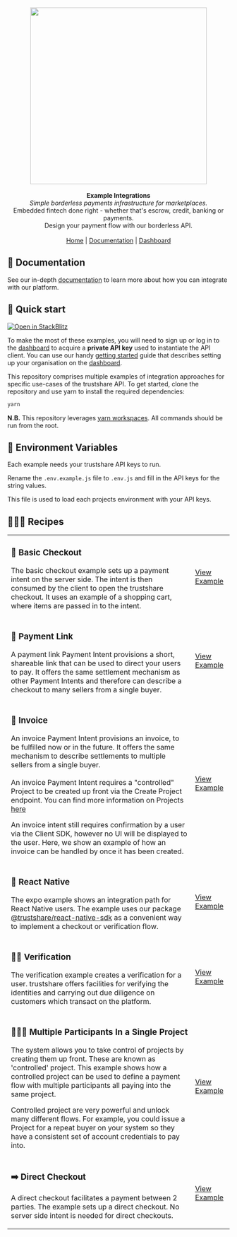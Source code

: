 <p align="center">
  <br/>
  <img width="400px" src="https://assets.staging.trustshare.io/trustshare-logo.png">
  <br/>
  <br/>
  <strong>Example Integrations</strong>
  <br/>
  <i>Simple borderless payments infrastructure for marketplaces.</i>
  <br/>
  Embedded fintech done right - whether that's escrow, credit, banking or payments.
  <br/>
  Design your payment flow with our borderless API.
  <br/>
  <br/>
  <span>
    <a href="https://trustshare.co" target="_blank">Home</a>
    <span> | </span>
    <a href="https://docs.trustshare.io" target="_blank">Documentation</a>
    <span> | </span>
    <a href="https://dashboard.trustshare.io" target="_blank">Dashboard</a>
  </span>
</p>

## 📖 Documentation

See our in-depth [documentation](https://docs.trustshare.io/guides/getting-started) to learn more about how you can integrate with our platform.

## 🚀 Quick start

[![Open in StackBlitz](https://developer.stackblitz.com/img/open_in_stackblitz.svg)](https://stackblitz.com/github/trustshare/examples?file=readme.md)

To make the most of these examples, you will need to sign up or log in to the [dashboard](https://dashboard.trustshare.io/) to acquire a **private API key** used to instantiate the API client. You can use our handy [getting started](https://docs.trustshare.io/guides/getting-started) guide that describes setting up your organisation on the [dashboard](https://dashboard.trustshare.io/).

This repository comprises multiple examples of integration approaches for specific use-cases of the trustshare API. To get started, clone the repository and use yarn to install the required dependencies:

```bash
yarn
```

**N.B.** This repository leverages [yarn workspaces](https://classic.yarnpkg.com/lang/en/docs/workspaces/). All commands should be run from the root.

## 🌳 Environment Variables

Each example needs your trustshare API keys to run.

Rename the `.env.example.js` file to `.env.js` and fill in the API keys for the string values.

This file is used to load each projects environment with your API keys.

## 👨🏽‍🍳 Recipes

<table>
  <tr>
    <td>
      <h3>🛒 Basic Checkout</h3>
      <p>The basic checkout example sets up a payment intent on the server side. The intent is then consumed by the client to open the trustshare checkout. It uses an example of a shopping cart, where items are passed in to the intent.</p>
    </td>
    <td><a href="/examples/basic-checkout">View Example</a></td>
  </tr>
  <tr>
    <td>
      <p>
      <h3>🔗 Payment Link</h3>
      <p>A payment link Payment Intent provisions a short, shareable link that can be used to direct your users to pay. It offers the same settlement mechanism as other Payment Intents and therefore can describe a checkout to many sellers from a single buyer.</p>
    </td>
    <td><a href="/examples/payment-link">View Example</a></td>
  </tr>
  <tr>
    <td>
      <h3>🧾 Invoice</h3>
      <p>An invoice Payment Intent provisions an invoice, to be fulfilled now or in the future. It offers the same mechanism to describe settlements to multiple sellers from a single buyer.<br/><br/>An invoice Payment Intent requires a "controlled" Project to be created up front via the Create Project endpoint. You can find more information on Projects <a href="https://docs.trustshare.io/guides/projects">here</a></p><p>An invoice intent still requires confirmation by a user via the Client SDK, however no UI will be displayed to the user. Here, we show an example of how an invoice can be handled by once it has been created.</p>
    </td>
    <td><a href="/examples/invoice">View Example</a></td>
  </tr>
  <tr>
    <td>
      <h3>📱 React Native</h3>
      <p>The expo example shows an integration path for React Native users. The example uses our package <a href="https://www.npmjs.com/package/@trustshare/react-native-sdk">@trustshare/react-native-sdk</a> as a convenient way to implement a checkout or verification flow.</p>
    </td>
    <td><a href="/examples/expo">View Example</a></td>
  </tr>
  <tr>
    <td>
      <h3>🙋‍♂️ Verification</h3>
      <p>The verification example creates a verification for a user. trustshare offers facilities for verifying the identities and carrying out due diligence on customers which transact on the platform.</p>
    </td>
    <td><a href="/examples/verification">View Example</a></td>
  </tr>
  <tr>
    <td>
      <h3>👨‍👩‍👧 Multiple Participants In a Single Project</h3>
      The system allows you to take control of projects by creating them up front. These are known as 'controlled' project. This example shows how a controlled project can be used to define a payment flow with multiple participants all paying into the same project.</p><p>Controlled project are very powerful and unlock many different flows. For example, you could issue a Project for a repeat buyer on your system so they have a consistent set of account credentials to pay into.
    </td>
    <td><a href="/examples/multiple-participants-single-project">View Example</a></td>
  </tr>
  <tr>
    <td>
      <h3>➡️ Direct Checkout</h3>
      <p>
A direct checkout facilitates a payment between 2 parties. The example sets up a direct checkout. No server side intent is needed for direct checkouts.</p>
    </td>
    <td><a href="/examples/direct-checkout">View Example</a></td>
  </tr>
</table>
